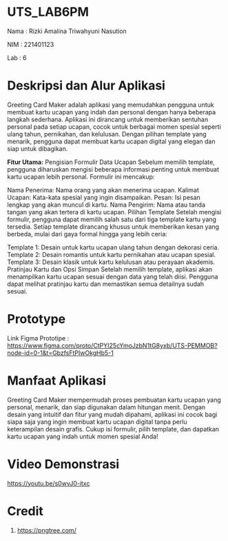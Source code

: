 # UTS_LAB6PM
Nama : Rizki Amalina Triwahyuni Nasution 

NIM : 221401123

Lab : 6

# Deskripsi dan Alur Aplikasi 
Greeting Card Maker adalah aplikasi yang memudahkan pengguna untuk membuat kartu ucapan yang indah dan personal dengan hanya beberapa langkah sederhana. Aplikasi ini dirancang untuk memberikan sentuhan personal pada setiap ucapan, cocok untuk berbagai momen spesial seperti ulang tahun, pernikahan, dan kelulusan. Dengan pilihan template yang menarik, pengguna dapat membuat kartu ucapan digital yang elegan dan siap untuk dibagikan.

**Fitur Utama:**
Pengisian Formulir Data Ucapan
Sebelum memilih template, pengguna diharuskan mengisi beberapa informasi penting untuk membuat kartu ucapan lebih personal. Formulir ini mencakup:

Nama Penerima: Nama orang yang akan menerima ucapan.
Kalimat Ucapan: Kata-kata spesial yang ingin disampaikan.
Pesan: Isi pesan lengkap yang akan muncul di kartu.
Nama Pengirim: Nama atau tanda tangan yang akan tertera di kartu ucapan.
Pilihan Template
Setelah mengisi formulir, pengguna dapat memilih salah satu dari tiga template kartu yang tersedia. Setiap template dirancang khusus untuk memberikan kesan yang berbeda, mulai dari gaya formal hingga yang lebih ceria:

Template 1: Desain untuk kartu ucapan ulang tahun dengan dekorasi ceria.
Template 2: Desain romantis untuk kartu pernikahan atau ucapan spesial.
Template 3: Desain klasik untuk kartu kelulusan atau perayaan akademis.
Pratinjau Kartu dan Opsi Simpan
Setelah memilih template, aplikasi akan menampilkan kartu ucapan sesuai dengan data yang telah diisi. Pengguna dapat melihat pratinjau kartu dan memastikan semua detailnya sudah sesuai. 

# Prototype 
Link Figma Prototipe :
https://www.figma.com/proto/CtPYI25cYmoJzbN1tG8yxb/UTS-PEMMOB?node-id=0-1&t=GbzfsFtPIwOkgHb5-1

# Manfaat Aplikasi 
Greeting Card Maker mempermudah proses pembuatan kartu ucapan yang personal, menarik, dan siap digunakan dalam hitungan menit. Dengan desain yang intuitif dan fitur yang mudah dipahami, aplikasi ini cocok bagi siapa saja yang ingin membuat kartu ucapan digital tanpa perlu keterampilan desain grafis. Cukup isi formulir, pilih template, dan dapatkan kartu ucapan yang indah untuk momen spesial Anda!

# Video Demonstrasi
https://youtu.be/s0wvJ0-itxc

# Credit 
1. https://pngtree.com/
